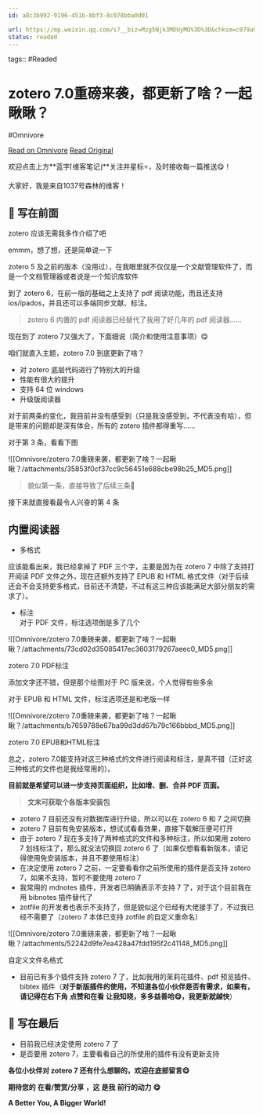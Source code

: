```yaml
---
id: a8c3b992-9196-451b-8bf3-8c078bba0d01

url: https://mp.weixin.qq.com/s?__biz=Mzg5Njk3MDUyMQ%3D%3D&chksm=c079a9dff70e20c90be62e5ce5509d9bd3bb34b8233c9935ce1978de11f20a50558b5cc9e926&idx=1&mid=2247488425&scene=21&sn=56b3ef0717983fc67a0368cd72529466
status: readed
---
```



tags::  #Readed 

# zotero 7.0重磅来袭，都更新了啥？一起瞅瞅？
#Omnivore

[Read on Omnivore](https://omnivore.app/me/zotero-7-0-191bb160b3e)
[Read Original](https://mp.weixin.qq.com/s?__biz=Mzg5Njk3MDUyMQ%3D%3D&chksm=c079a9dff70e20c90be62e5ce5509d9bd3bb34b8233c9935ce1978de11f20a50558b5cc9e926&idx=1&mid=2247488425&scene=21&sn=56b3ef0717983fc67a0368cd72529466)

欢迎点击上方**蓝字⌈维客笔记⌋**关注并星标⭐，及时接收每一篇推送😋！

大家好，我是来自1037号森林的维客！  

## 🍟 写在前面 

zotero 应该无需我多作介绍了吧

emmm，想了想，还是简单说一下

zotero 5 及之前的版本（没用过），在我眼里就不仅仅是一个文献管理软件了，而是一个文档管理器或者说是一个知识库软件

到了 zotero 6，在前一版的基础之上支持了 pdf 阅读功能，而且还支持 ios/ipados，并且还可以多端同步文献、标注。

> zotero 6 内置的 pdf 阅读器已经替代了我用了好几年的 pdf 阅读器......

现在到了 zotero 7又强大了，下面细说（简介和使用注意事项）😋

咱们就直入主题，zotero 7.0 到底更新了啥？

* 对 zotero 底层代码进行了特别大的升级
* 性能有很大的提升
* 支持 64 位 windows
* 升级版阅读器

对于前两条的变化，我目前并没有感受到（只是我没感受到，不代表没有哈），但是带来的问题却是深有体会，所有的 zotero 插件都得重写......

对于第 3 条，看看下图

![[Omnivore/zotero 7.0重磅来袭，都更新了啥？一起瞅瞅？/attachments/35853f0cf37cc9c56451e688cbe98b25_MD5.png]]

  
> 貌似第一条，直接导致了后续三条🤣

接下来就直接看最令人兴奋的第 4 条

## 内置阅读器

* 多格式

应该能看出来，我已经拿掉了 PDF 三个字，主要是因为在 zotero 7 中除了支持打开阅读 PDF 文件之外，现在还额外支持了 EPUB 和 HTML 格式文件（对于后续还会不会支持更多格式，目前还不清楚，不过有这三种应该能满足大部分朋友的需求了）。

* 标注  
对于 PDF 文件，标注选项倒是多了几个

![[Omnivore/zotero 7.0重磅来袭，都更新了啥？一起瞅瞅？/attachments/73cd02d35085417ec3603179267aeec0_MD5.png]]

zotero 7.0 PDF标注

添加文字还不错，但是那个绘图对于 PC 版来说，个人觉得有些多余

对于 EPUB 和 HTML 文件，标注选项还是和老版一样

![[Omnivore/zotero 7.0重磅来袭，都更新了啥？一起瞅瞅？/attachments/b7659788e67ba99d3dd67b79c166bbbd_MD5.png]]

zotero 7.0 EPUB和HTML标注

总之，zotero 7.0能支持对这三种格式的文件进行阅读和标注，是真不错（正好这三种格式的文件也是我经常用的）。

**目前就是希望可以进一步支持页面组织，比如增、删、合并 PDF 页面。**

> **文末可获取个各版本安装包**

* zotero 7 目前还没有对数据库进行升级，所以可以在 zotero 6 和 7 之间切换
* zotero 7 目前有免安装版本，想试试看看效果，直接下载解压便可打开
* 由于 zotero 7 现在多支持了两种格式的文件和多种标注，所以如果用 zotero 7 划线标注了，那么就没法切换回 zotero 6 了（如果仅想看看新版本，请记得使用免安装版本，并且不要使用标注）
* 在决定使用 zotero 7 之前，一定要看看你之前所使用的插件是否支持 zotero 7，如果不支持，暂时不要使用 zotero 7
* 我常用的 mdnotes 插件，开发者已明确表示不支持 7 了，对于这个目前我在用 bibnotes 插件替代了
* zotfile 的开发者也表示不支持了，但是貌似这个已经有大佬接手了，不过我已经不需要了（zotero 7 本体已支持 zotfile 的自定义重命名）

![[Omnivore/zotero 7.0重磅来袭，都更新了啥？一起瞅瞅？/attachments/52242d9fe7ea428a47fdd195f2c41148_MD5.png]]

自定义文件名格式

* 目前已有多个插件支持 zotero 7 了，比如我用的茉莉花插件、pdf 预览插件、bibtex 插件（**对于新版插件的使用，不知道各位小伙伴是否有需求，如果有，请记得在右下角** **点赞和在看** **让我知晓，多多益善哈😋，我更新就越快**）

## 🍝 写在最后 

* 目前我已经决定使用 zotero 7 了
* 是否要用 zotero 7，主要看看自己的所使用的插件有没有更新支持

**各位小伙伴对 zotero 7 还有什么想聊的，欢迎在底部留言😋**

**期待您的** **在看/赞赏/分享** **，这** **是我** **前行的动力** **😋**

**A Better You, A Bigger World!**

